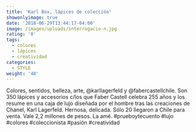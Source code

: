 ```yaml
---
title: 'Karl Box, lápices de colección'
showonlyimage: true
date: '2018-06-29T13:44:17-04:00'
image: /images/uploads/interrogacio-n.jpg
rating: '0'
tags:
  - colores
  - lápices
  - creatividad
categories:
  - STYLE
weight: '48'
---
```

Colores, sentidos, belleza, arte, @karllagerfeld y @fabercastellchile. Son 350 lápices y accesorios c/los que Faber Castell celebra 255 años y los resume en una caja de lujo diseñada por el hombre tras las creaciones de Chanel, Karl Lagerfeld. Hernosa, delicada. Sólo 20 llegaron a Chile para venta. Vale 2,2 millones de pesos. La amé. #prueboytecuento #lujo #colores #coleccionista #pasión #creatividad

